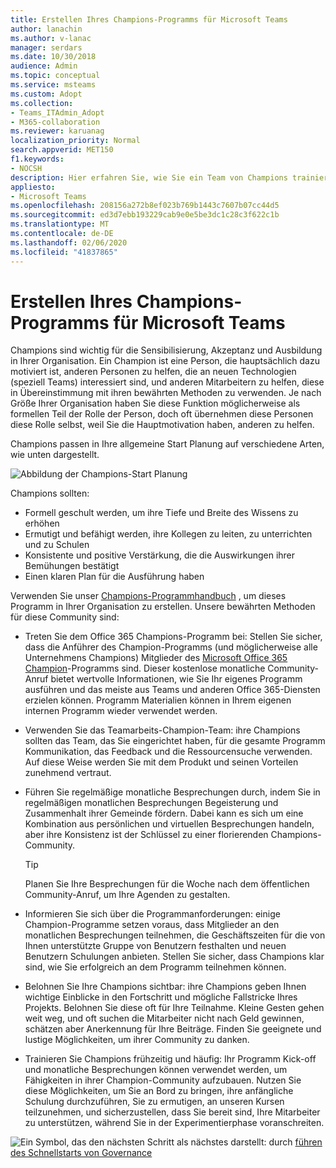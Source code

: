 ```yaml
---
title: Erstellen Ihres Champions-Programms für Microsoft Teams
author: lanachin
ms.author: v-lanac
manager: serdars
ms.date: 10/30/2018
audience: Admin
ms.topic: conceptual
ms.service: msteams
ms.custom: Adopt
ms.collection:
- Teams_ITAdmin_Adopt
- M365-collaboration
ms.reviewer: karuanag
localization_priority: Normal
search.appverid: MET150
f1.keywords:
- NOCSH
description: Hier erfahren Sie, wie Sie ein Team von Champions trainieren, um die Einführung von Teams zu fördern.
appliesto:
- Microsoft Teams
ms.openlocfilehash: 208156a272b8ef023b769b1443c7607b07cc44d5
ms.sourcegitcommit: ed3d7ebb193229cab9e0e5be3dc1c28c3f622c1b
ms.translationtype: MT
ms.contentlocale: de-DE
ms.lasthandoff: 02/06/2020
ms.locfileid: "41837865"
---
```

# <a name="create-your-champions-program-for-microsoft-teams"></a>Erstellen Ihres Champions-Programms für Microsoft Teams

Champions sind wichtig für die Sensibilisierung, Akzeptanz und Ausbildung in Ihrer Organisation. Ein Champion ist eine Person, die hauptsächlich dazu motiviert ist, anderen Personen zu helfen, die an neuen Technologien (speziell Teams) interessiert sind, und anderen Mitarbeitern zu helfen, diese in Übereinstimmung mit ihren bewährten Methoden zu verwenden. Je nach Größe Ihrer Organisation haben Sie diese Funktion möglicherweise als formellen Teil der Rolle der Person, doch oft übernehmen diese Personen diese Rolle selbst, weil Sie die Hauptmotivation haben, anderen zu helfen.

Champions passen in Ihre allgemeine Start Planung auf verschiedene Arten, wie unten dargestellt.

![Abbildung der Champions-Start Planung](media/teams-adoption-champions.png)

Champions sollten:

- Formell geschult werden, um ihre Tiefe und Breite des Wissens zu erhöhen
- Ermutigt und befähigt werden, ihre Kollegen zu leiten, zu unterrichten und zu Schulen
- Konsistente und positive Verstärkung, die die Auswirkungen ihrer Bemühungen bestätigt
- Einen klaren Plan für die Ausführung haben

Verwenden Sie unser [Champions-Programmhandbuch](https://go.microsoft.com/fwlink/?linkid=854665) , um dieses Programm in Ihrer Organisation zu erstellen. Unsere bewährten Methoden für diese Community sind:

- Treten Sie dem Office 365 Champions-Programm bei: Stellen Sie sicher, dass die Anführer des Champion-Programms (und möglicherweise alle Unternehmens Champions) Mitglieder des [Microsoft Office 365 Champion](https://aka.ms/O365Champions)-Programms sind. Dieser ﻿kostenlose monatliche Community-Anruf bietet wertvolle Informationen, wie Sie Ihr eigenes Programm ausführen und das meiste aus Teams und anderen Office 365-Diensten erzielen können. Programm Materialien können in Ihrem eigenen internen Programm wieder verwendet werden.

- Verwenden Sie das Teamarbeits-Champion-Team: ihre Champions sollten das Team, das Sie eingerichtet haben, für die gesamte Programm Kommunikation, das Feedback und die Ressourcensuche verwenden.  Auf diese Weise werden Sie mit dem Produkt und seinen Vorteilen zunehmend vertraut.

- Führen Sie regelmäßige monatliche Besprechungen durch, indem Sie in regelmäßigen monatlichen Besprechungen Begeisterung und Zusammenhalt ihrer Gemeinde fördern. Dabei kann es sich um eine Kombination aus persönlichen und virtuellen Besprechungen handeln, aber ihre Konsistenz ist der Schlüssel zu einer florierenden Champions-Community.

    > [!TIP]
    > Planen Sie Ihre Besprechungen für die Woche nach dem öffentlichen Community-Anruf, um Ihre Agenden zu gestalten. 

- Informieren Sie sich über die Programmanforderungen: einige Champion-Programme setzen voraus, dass Mitglieder an den monatlichen Besprechungen teilnehmen, die Geschäftszeiten für die von Ihnen unterstützte Gruppe von Benutzern festhalten und neuen Benutzern Schulungen anbieten. Stellen Sie sicher, dass Champions klar sind, wie Sie erfolgreich an dem Programm teilnehmen können.

- Belohnen Sie Ihre Champions sichtbar: ihre Champions geben Ihnen wichtige Einblicke in den Fortschritt und mögliche Fallstricke Ihres Projekts. Belohnen Sie diese oft für Ihre Teilnahme. Kleine Gesten gehen weit weg, und oft suchen die Mitarbeiter nicht nach Geld gewinnen, schätzen aber Anerkennung für Ihre Beiträge. Finden Sie geeignete und lustige Möglichkeiten, um ihrer Community zu danken. 

- Trainieren Sie Champions frühzeitig und häufig: Ihr Programm Kick-off und monatliche Besprechungen können verwendet werden, um Fähigkeiten in ihrer Champion-Community aufzubauen. Nutzen Sie diese Möglichkeiten, um Sie an Bord zu bringen, ihre anfängliche Schulung durchzuführen, Sie zu ermutigen, an unseren Kursen teilzunehmen, und sicherzustellen, dass Sie bereit sind, Ihre Mitarbeiter zu unterstützen, während Sie in der Experimentierphase voranschreiten.  

![Ein Symbol, das den nächsten](media/teams-adoption-next-icon.png) Schritt als nächstes darstellt: durch [führen des Schnellstarts von Governance](teams-adoption-governance-quick-start.md)

